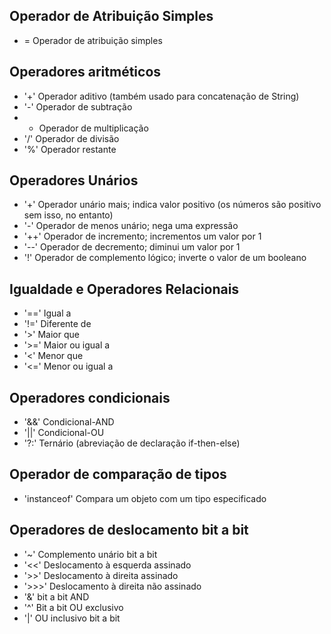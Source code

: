 ## Operador de Atribuição Simples

- = Operador de atribuição simples

## Operadores aritméticos

- '+' Operador aditivo (também usado para concatenação de String)
- '-' Operador de subtração
- * Operador de multiplicação
- '/' Operador de divisão
- '%' Operador restante

## Operadores Unários

- '+' Operador unário mais; indica valor positivo (os números são positivo sem isso, no entanto)
- '-' Operador de menos unário; nega uma expressão
- '++' Operador de incremento; incrementos um valor por 1
- '--' Operador de decremento; diminui um valor por 1
- '!' Operador de complemento lógico; inverte o valor de um booleano
        
## Igualdade e Operadores Relacionais
   
- '==' Igual a
- '!=' Diferente de
- '>' Maior que
- '>=' Maior ou igual a
- '<' Menor que
- '<=' Menor ou igual a

## Operadores condicionais

- '&&' Condicional-AND
- '||' Condicional-OU
- '?:' Ternário (abreviação de declaração if-then-else)

## Operador de comparação de tipos

- 'instanceof' Compara um objeto com um tipo especificado

## Operadores de deslocamento bit a bit

- '~' Complemento unário bit a bit
- '<<' Deslocamento à esquerda assinado
- '>>' Deslocamento à direita assinado
- '>>>' Deslocamento à direita não assinado
- '&' bit a bit AND
- '^' Bit a bit OU exclusivo
- '|' OU inclusivo bit a bit
